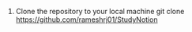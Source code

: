 1. Clone the repository to your local machine
    git clone https://github.com/rameshrj01/StudyNotion
    


